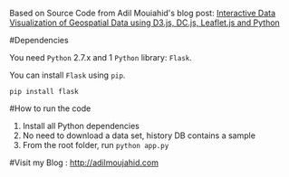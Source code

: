Based on Source Code from Adil Mouiahid's blog post: [Interactive Data Visualization of Geospatial Data using D3.js, DC.js, Leaflet.js and Python](http://adilmoujahid.com//posts/2016/08/interactive-data-visualization-geospatial-d3-dc-leaflet-python/)


#Dependencies

You need ```Python``` 2.7.x and 1 ```Python``` library: ```Flask```.

You can install ```Flask``` using ```pip```.

```
pip install flask
```

#How to run the code

1. Install all Python dependencies
2. No need to download a data set, history DB contains a sample
3. From the root folder, run ```python app.py```


#Visit my Blog : http://adilmoujahid.com
